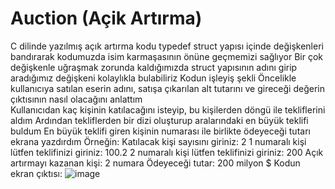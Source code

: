 # Auction (Açik Artırma)
 C dilinde yazılmış açık artırma kodu
 typedef struct yapısı içinde değişkenleri bandırarak kodumuzda isim karmaşasının önüne geçmemizi sağlıyor
 Bir çok değişkenle uğraşmak zorunda kaldığımızda struct yapısının adını girip aradığımız değişkeni kolaylıkla bulabiliriz
Kodun işleyiş şekli
 Öncelikle kullanıcıya satılan eserin adını, satışa çıkarılan alt tutarını ve gireceği değerin çıktısının nasıl olacağını anlattım   
 Kullanıcıdan kaç kişinin katılacağını isteyip, bu kişilerden döngü ile tekliflerini aldım
 Ardından tekliflerden bir dizi oluşturup aralarındaki en büyük teklifi buldum
 En büyük teklifi giren kişinin numarası ile birlikte ödeyeceği tutarı ekrana yazdırdım
Örneğin: 
 Katılacak kişi sayısını giriniz: 2
 1 numaralı kişi lütfen teklifinizi giriniz: 100.2
 2 numaralı kişi lütfen teklifinizi giriniz: 200
 Açık artırmayı kazanan kişi: 2 numara
 Ödeyeceği tutar: 200 milyon $ 
Kodun ekran çıktısı: 
 ![image](https://github.com/emelcansu/Auction--Acik-Artirma-/assets/152774003/dd304040-dd18-474b-bce0-5f89b7884e40)
